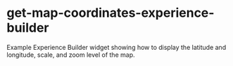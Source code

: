 # get-map-coordinates-experience-builder
Example Experience Builder widget showing how to display the latitude and longitude, scale, and zoom level of the map.
